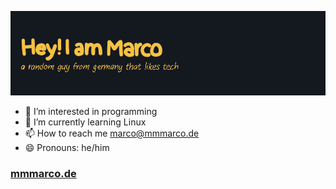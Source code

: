 <!-- ![Hello](./src/github-header-image.png) -->
![(BANNER START) Hey! I am Marco - a random guy from germany that likes tech (BANNER END)](./src/amber/header.png)


- 👀 I’m interested in programming
- 🌱 I’m currently learning Linux
- 📫 How to reach me [marco@mmmarco.de](mailto:marco@mmmarco.de)
- 😄 Pronouns: he/him

### [mmmarco.de](https://mmmarco.de/)
<!---
i-like-trains-de/i-like-trains-de is a ✨ special ✨ repository because its `README.md` (this file) appears on your GitHub profile.
You can click the Preview link to take a look at your changes.
--->
